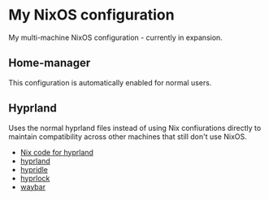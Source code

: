 # My NixOS configuration

My multi-machine NixOS configuration - currently in expansion.

## Home-manager

This configuration is automatically enabled for normal users.

## Hyprland

Uses the normal hyprland files instead of using Nix confiurations directly to maintain compatibility across other machines that still don't use  NixOS.

- [Nix code for hyprland](./desktop/hyprland/default.nix)
- [hyprland](./desktop/hyprland/hypr/hyprland.conf)
- [hypridle](./desktop/hyprland/hypr/hypridle.conf)
- [hyprlock](./desktop/hyprland/hypr/hyprlock.conf)
- [waybar](./desktop/hyprland/waybar/config)


